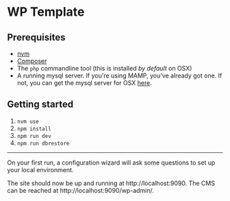 # WP Template

## Prerequisites

- [nvm](https://github.com/creationix/nvm)
- [Composer](https://getcomposer.org/)
- The `php` commandline tool (this is installed _by default_ on OSX)
- A running mysql server. If you're using MAMP, you've already got one. If not, you can get the mysql server for OSX [here](https://dev.mysql.com/get/Downloads/MySQL-8.0/mysql-8.0.14-macos10.14-x86_64.dmg).

## Getting started

1. `nvm use`
2. `npm install`
3. `npm run dev`
4. `npm run dbrestore`

---

On your first run, a configuration wizard will ask some questions to set up your
local environment.

The site should now be up and running at http://localhost:9090. The
CMS can be reached at http://localhost:9090/wp-admin/.
